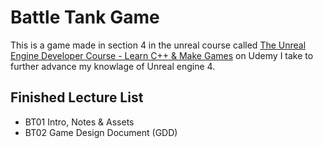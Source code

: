 # Battle Tank Game
This is a game made in section 4 in the unreal course called [The Unreal Engine Developer Course - Learn C++ & Make Games](https://www.udemy.com/unrealcourse/learn/v4/overview) on Udemy I take to further advance my knowlage of Unreal engine 4.


## Finished Lecture List
* BT01 Intro, Notes & Assets
* BT02 Game Design Document (GDD)
